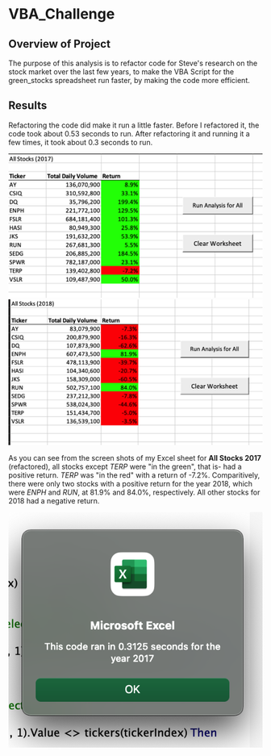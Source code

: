 # VBA_Challenge

## Overview of Project
The purpose of this analysis is to refactor code for Steve's research on the stock market over the last few years, to make the VBA Script for the green_stocks spreadsheet run faster, by making the code more efficient. 

## Results
Refactoring the code did make it run a little faster. Before I refactored it, the code took about 0.53 seconds to run. After refactoring it and running it a few times, it took about 0.3 seconds to run. 

![All_Stocks_Analysis_Refactored_2017](https://github.com/sjwedlund/VBA_Challenge/blob/main/All_Stocks_Analysis_Refactored_2017.png?raw=true) 
![All_Stocks_Analysis_Refactored_2018](https://github.com/sjwedlund/VBA_Challenge/blob/main/All_Stocks_Analysis_Refactored_2018.png)

As you can see from the screen shots of my Excel sheet for **All Stocks 2017** (refactored), all stocks except *TERP* were "in the green", that is- had a positive return. *TERP* was "in the red" with a return of -7.2%. Comparitively, there were only two stocks with a positive return for the year 2018, which were *ENPH* and *RUN*, at 81.9% and 84.0%, respectively. All other stocks for 2018 had a negative return. 

![VBA_Challenge_2017](https://github.com/sjwedlund/VBA_Challenge/blob/main/resources/VBA_Challenge_2017.png)
